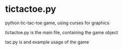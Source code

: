 # tictactoe.py
python tic-tac-toe game, using curses for graphics

tictactoe.py is the main file, containing the game object

tac.py is and example usage of the game
